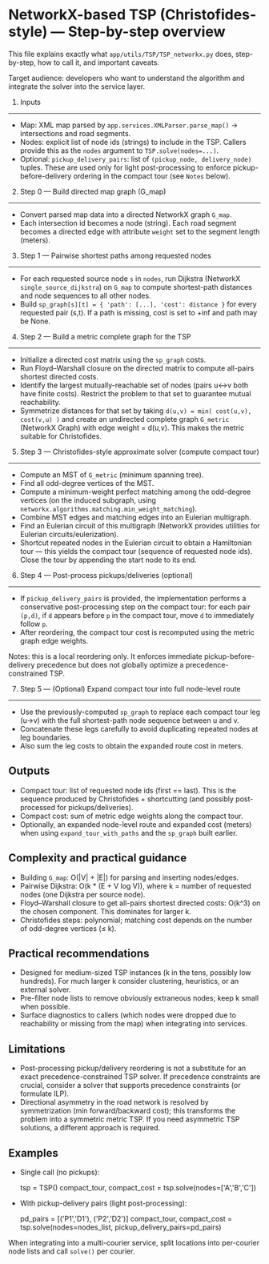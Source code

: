 # NetworkX-based TSP (Christofides-style) — Step-by-step overview

This file explains exactly what `app/utils/TSP/TSP_networkx.py` does, step-by-step, how to call it, and important caveats.

Target audience: developers who want to understand the algorithm and integrate the solver into the service layer.

1) Inputs
---------
- Map: XML map parsed by `app.services.XMLParser.parse_map()` → intersections and road segments.
- Nodes: explicit list of node ids (strings) to include in the TSP. Callers provide this as the `nodes` argument to `TSP.solve(nodes=...)`.
- Optional: `pickup_delivery_pairs`: list of `(pickup_node, delivery_node)` tuples. These are used only for light post-processing to enforce pickup-before-delivery ordering in the compact tour (see `Notes` below).

2) Step 0 — Build directed map graph (G_map)
-------------------------------------------
- Convert parsed map data into a directed NetworkX graph `G_map`.
- Each intersection id becomes a node (string). Each road segment becomes a directed edge with attribute `weight` set to the segment length (meters).

3) Step 1 — Pairwise shortest paths among requested nodes
---------------------------------------------------------
- For each requested source node `s` in `nodes`, run Dijkstra (NetworkX `single_source_dijkstra`) on `G_map` to compute shortest-path distances and node sequences to all other nodes.
- Build `sp_graph[s][t] = { 'path': [...], 'cost': distance }` for every requested pair (s,t). If a path is missing, cost is set to +inf and path may be None.

4) Step 2 — Build a metric complete graph for the TSP
-----------------------------------------------------
- Initialize a directed cost matrix using the `sp_graph` costs.
- Run Floyd–Warshall closure on the directed matrix to compute all-pairs shortest directed costs.
- Identify the largest mutually-reachable set of nodes (pairs u↔v both have finite costs). Restrict the problem to that set to guarantee mutual reachability.
- Symmetrize distances for that set by taking `d(u,v) = min( cost(u,v), cost(v,u) )` and create an undirected complete graph `G_metric` (NetworkX Graph) with edge weight = d(u,v). This makes the metric suitable for Christofides.

5) Step 3 — Christofides-style approximate solver (compute compact tour)
------------------------------------------------------------------------
- Compute an MST of `G_metric` (minimum spanning tree).
- Find all odd-degree vertices of the MST.
- Compute a minimum-weight perfect matching among the odd-degree vertices (on the induced subgraph, using `networkx.algorithms.matching.min_weight_matching`).
- Combine MST edges and matching edges into an Eulerian multigraph.
- Find an Eulerian circuit of this multigraph (NetworkX provides utilities for Eulerian circuits/eulerization).
- Shortcut repeated nodes in the Eulerian circuit to obtain a Hamiltonian tour — this yields the compact tour (sequence of requested node ids). Close the tour by appending the start node to its end.

6) Step 4 — Post-process pickups/deliveries (optional)
----------------------------------------------------
- If `pickup_delivery_pairs` is provided, the implementation performs a conservative post-processing step on the compact tour: for each pair `(p,d)`, if `d` appears before `p` in the compact tour, move `d` to immediately follow `p`.
- After reordering, the compact tour cost is recomputed using the metric graph edge weights.

Notes: this is a local reordering only. It enforces immediate pickup-before-delivery precedence but does not globally optimize a precedence-constrained TSP.

7) Step 5 — (Optional) Expand compact tour into full node-level route
-------------------------------------------------------------------
- Use the previously-computed `sp_graph` to replace each compact tour leg (u→v) with the full shortest-path node sequence between u and v.
- Concatenate these legs carefully to avoid duplicating repeated nodes at leg boundaries.
- Also sum the leg costs to obtain the expanded route cost in meters.

Outputs
-------
- Compact tour: list of requested node ids (first == last). This is the sequence produced by Christofides + shortcutting (and possibly post-processed for pickups/deliveries).
- Compact cost: sum of metric edge weights along the compact tour.
- Optionally, an expanded node-level route and expanded cost (meters) when using `expand_tour_with_paths` and the `sp_graph` built earlier.

Complexity and practical guidance
---------------------------------
- Building `G_map`: O(|V| + |E|) for parsing and inserting nodes/edges.
- Pairwise Dijkstra: O(k * (E + V log V)), where k = number of requested nodes (one Dijkstra per source node).
- Floyd–Warshall closure to get all-pairs shortest directed costs: O(k^3) on the chosen component. This dominates for larger k.
- Christofides steps: polynomial; matching cost depends on the number of odd-degree vertices (≤ k).

Practical recommendations
-------------------------
- Designed for medium-sized TSP instances (k in the tens, possibly low hundreds). For much larger k consider clustering, heuristics, or an external solver.
- Pre-filter node lists to remove obviously extraneous nodes; keep k small when possible.
- Surface diagnostics to callers (which nodes were dropped due to reachability or missing from the map) when integrating into services.

Limitations
-----------
- Post-processing pickup/delivery reordering is not a substitute for an exact precedence-constrained TSP solver. If precedence constraints are crucial, consider a solver that supports precedence constraints (or formulate ILP).
- Directional asymmetry in the road network is resolved by symmetrization (min forward/backward cost); this transforms the problem into a symmetric metric TSP. If you need asymmetric TSP solutions, a different approach is required.


Examples
--------
- Single call (no pickups):

  tsp = TSP()
  compact_tour, compact_cost = tsp.solve(nodes=['A','B','C'])

- With pickup-delivery pairs (light post-processing):

  pd_pairs = [('P1','D1'), ('P2','D2')]
  compact_tour, compact_cost = tsp.solve(nodes=nodes_list, pickup_delivery_pairs=pd_pairs)

When integrating into a multi-courier service, split locations into per-courier node lists and call `solve()` per courier.

